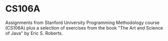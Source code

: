 # CS106A
Assignments from Stanford University Programming Methodology course (CS106A) plus a selection of exercises from the book "The Art and Science of Java" by Eric S. Roberts.
